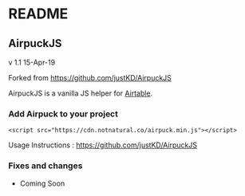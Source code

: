 # README

## AirpuckJS
v 1.1
15-Apr-19

Forked from https://github.com/justKD/AirpuckJS

AirpuckJS is a vanilla JS helper for [Airtable](https://airtable.com/).

### Add Airpuck to your project
`<script src="https://cdn.notnatural.co/airpuck.min.js"></script>`


Usage Instructions : https://github.com/justKD/AirpuckJS

### Fixes and changes
- Coming Soon

